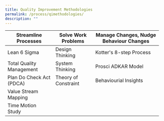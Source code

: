 ```yaml
---
title: Quality Improvement Methodologies
permalink: /process/qimethodologies/
description: ""
---
```



| Streamline Processes | Solve Work Problems | Manage Changes, Nudge Behaviour Changes |
| -------- | -------- | -------- |
| Lean 6 Sigma     | Design Thinking     | Kotter's 8-step Process     |
| Total Quality Management     | System Thinking     | Prosci ADKAR Model    |
| Plan Do Check Act (PDCA)     |  Theory of Constraint    |   Behaviourial Insights   |
| Value Stream Mapping     |     |     |
| Time Motion Study     |      |      |